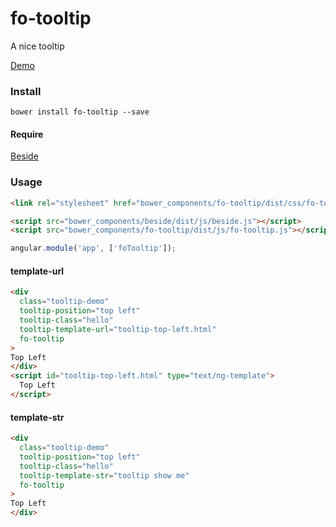 # fo-tooltip
A nice tooltip

[Demo](http://forsigner.com/fo-tooltip)

### Install

```
bower install fo-tooltip --save
```

#### Require

[Beside](https://github.com/forsigner/beside)

### Usage

``` html
<link rel="stylesheet" href="bower_components/fo-tooltip/dist/css/fo-tooltip.css" />

<script src="bower_components/beside/dist/js/beside.js"></script>
<script src="bower_components/fo-tooltip/dist/js/fo-tooltip.js"></script>

```

```js
angular.module('app', ['foTooltip']);
```

#### template-url
``` html
<div
  class="tooltip-demo"
  tooltip-position="top left"
  tooltip-class="hello"
  tooltip-template-url="tooltip-top-left.html"
  fo-tooltip
>
Top Left
</div>
<script id="tooltip-top-left.html" type="text/ng-template">
  Top Left
</script>
```
#### template-str
``` html
<div
  class="tooltip-demo"
  tooltip-position="top left"
  tooltip-class="hello"
  tooltip-template-str="tooltip show me"
  fo-tooltip
>
Top Left
</div>

```
